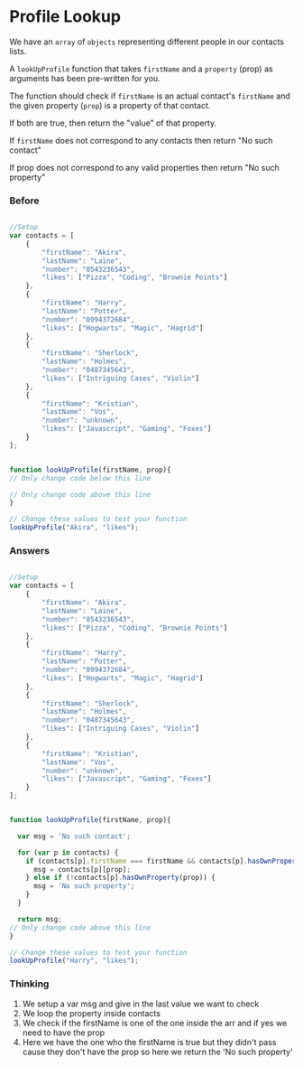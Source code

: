 # Profile Lookup

We have an `array` of `objects` representing different people in our
contacts lists.

A `lookUpProfile` function that takes `firstName` and a `property` (prop) as
arguments has been pre-written for you.

The function should check if `firstName` is an actual
contact's `firstName` and the given property (`prop`) is a property of
that contact.

If both are true, then return the "value" of that property.

If `firstName` does not correspond to any contacts then return
"No such contact"

If prop does not correspond to any valid properties then return
"No such property"

### Before

```javascript

//Setup
var contacts = [
    {
        "firstName": "Akira",
        "lastName": "Laine",
        "number": "0543236543",
        "likes": ["Pizza", "Coding", "Brownie Points"]
    },
    {
        "firstName": "Harry",
        "lastName": "Potter",
        "number": "0994372684",
        "likes": ["Hogwarts", "Magic", "Hagrid"]
    },
    {
        "firstName": "Sherlock",
        "lastName": "Holmes",
        "number": "0487345643",
        "likes": ["Intriguing Cases", "Violin"]
    },
    {
        "firstName": "Kristian",
        "lastName": "Vos",
        "number": "unknown",
        "likes": ["Javascript", "Gaming", "Foxes"]
    }
];


function lookUpProfile(firstName, prop){
// Only change code below this line

// Only change code above this line
}

// Change these values to test your function
lookUpProfile("Akira", "likes");
```

### Answers

```javascript

//Setup
var contacts = [
    {
        "firstName": "Akira",
        "lastName": "Laine",
        "number": "0543236543",
        "likes": ["Pizza", "Coding", "Brownie Points"]
    },
    {
        "firstName": "Harry",
        "lastName": "Potter",
        "number": "0994372684",
        "likes": ["Hogwarts", "Magic", "Hagrid"]
    },
    {
        "firstName": "Sherlock",
        "lastName": "Holmes",
        "number": "0487345643",
        "likes": ["Intriguing Cases", "Violin"]
    },
    {
        "firstName": "Kristian",
        "lastName": "Vos",
        "number": "unknown",
        "likes": ["Javascript", "Gaming", "Foxes"]
    }
];


function lookUpProfile(firstName, prop){

  var msg = 'No such contact';

  for (var p in contacts) {
    if (contacts[p].firstName === firstName && contacts[p].hasOwnProperty(prop)) {
      msg = contacts[p][prop];
    } else if (!contacts[p].hasOwnProperty(prop)) {
      msg = 'No such property';
    }
  }

  return msg;
// Only change code above this line
}

// Change these values to test your function
lookUpProfile("Harry", "likes");
```

### Thinking

1. We setup a var msg and give in the last value we want to check
2. We loop the property inside contacts
3. We check if the firstName is one of the one inside the arr and if yes we need to
have the prop
4. Here we have the one who the firstName is true but they didn't pass
cause they don't have the prop so here we return the 'No such property'
